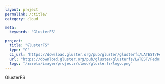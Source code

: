 ```yaml
---
layout: project
permalink: /:title/
category: cloud

meta:
  keywords: "GlusterFS"

project:
  title: "GlusterFS"
  type: "C"
  ci_url: "https://download.gluster.org/pub/gluster/glusterfs/LATEST/Fedora/f33/aarch64"
  url: "https://download.gluster.org/pub/gluster/glusterfs/LATEST/Fedora/f33/aarch64"
  logo: "/assets/images/projects/cloud/glusterfs/logo.png"
---
```


<p>GlusterFS</p>
